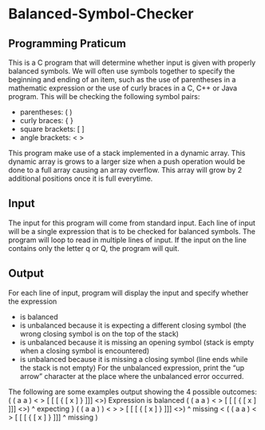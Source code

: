 # Balanced-Symbol-Checker
## Programming Praticum
This is a C program that will determine whether input is given with properly balanced symbols. We will often use symbols together to specify the beginning and ending of an item, such as the use of parentheses in a mathematic expression or the use of curly braces in a C, C++ or Java program. This will be checking the following symbol pairs:
* parentheses: ( )
* curly braces: { }
* square brackets: [ ]
* angle brackets: < >

This program make use of a stack implemented in a dynamic array. This dynamic array is grows to a larger size when a push operation would be done to a full array causing an array overflow. This array will grow by 2 additional positions once it is full everytime.

## Input
The input for this program will come from standard input. Each line of input will be a single
expression that is to be checked for balanced symbols. The program will loop to read in multiple lines of input. If the input on
the line contains only the letter q or Q, the program will quit.

## Output
For each line of input, program will display the input and specify whether the expression
* is balanced
* is unbalanced because it is expecting a different closing symbol (the wrong closing symbol is
on the top of the stack)
* is unbalanced because it is missing an opening symbol (stack is empty when a closing symbol is
encountered)
* is unbalanced because it is missing a closing symbol (line ends while the stack is not empty)
For the unbalanced expression, print the “up arrow” character at the place where the unbalanced error
occurred. 

The following are some examples output showing the 4 possible outcomes:
( ( a a ) < > [ [ [ { [ x ] } ]]] <>)
Expression is balanced
( ( a a ) < > [ [ [ { [ x ] ]]] <>)
                            ^ expecting }
( ( a a ) ) < > > [ [ [ { [ x ] } ]]] <>)
            ^ missing <
( ( a a ) < > [ [ [ { [ x ] } ]]]
          ^ missing ) 
